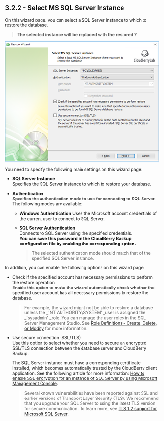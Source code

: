 ## 3.2.2 - Select MS SQL Server Instance

On this wizard page, you can select a SQL Server instance to which to restore the database.

> **The selected instance will be replaced with the restored ?**

![](/assets/restore-sql-server-instance-2.png)

You need to specify the following main settings on this wizard page:

* **SQL Server Instance**  
  Specifies the SQL Server instance to which to restore your database.

* **Authentication**  
  Specifies the authentication mode to use for connecting to SQL Server. The following modes are available:

  * **Windows Authentication**
    Uses the Microsoft account credentials of the current user to connect to SQL Server.
  * **SQL Server Authentication**  
    Connects to SQL Server using the specified credentials.  
    **You can save this password in the CloudBerry Backup configuration file by enabling the corresponding option.**

    > The selected authentication mode should match that of the specified SQL Server instance.

In addition, you can enable the following options on this wizard page:

* Check if the specified account has necessary permissions to perform the restore operation  
  Enable this option to make the wizard automatically check whether the specified user account has all necessary permissions to restore the database.

  > For example, the wizard might not be able to restore a database unless the _'NT AUTHORITY\SYSTEM' \_user is assigned the _'sysadmin' \_role. You can manage the user roles in the SQL Server Management Studio. See [Role Definitions - Create, Delete, or Modify](https://docs.microsoft.com/en-us/sql/reporting-services/security/role-definitions-create-delete-or-modify) for more information.

* Use secure connection \(SSL/TLS\)  
  Use this option to select whether you need to secure an encrypted SSL/TLS connection between the database server and CloudBerry Backup.

  The SQL Server instance must have a corresponding certificate installed, which becomes automatically trusted by the CloudBerry client application. See the following article for more information: [How to enable SSL encryption for an instance of SQL Server by using Microsoft Management Console](https://support.microsoft.com/en-us/help/316898/how-to-enable-ssl-encryption-for-an-instance-of-sql-server-by-using-mi).

  > Several known vulnerabilities have been reported against SSL and earlier versions of Transport Layer Security \(TLS\). We recommend that you upgrade your SQL Server to using the latest TLS version for secure communication. To learn more, see [TLS 1.2 support for Microsoft SQL Server](https://support.microsoft.com/en-ph/help/3135244/tls-1-2-support-for-microsoft-sql-server).



